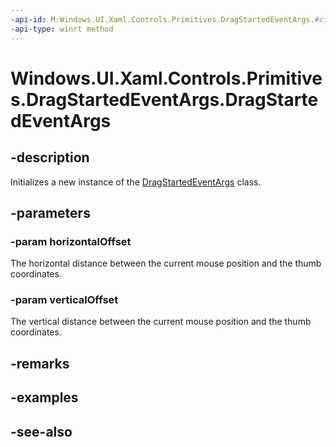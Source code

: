 ```yaml
---
-api-id: M:Windows.UI.Xaml.Controls.Primitives.DragStartedEventArgs.#ctor(System.Double,System.Double)
-api-type: winrt method
---
```


<!-- Method syntax
public DragStartedEventArgs(System.Double horizontalOffset, System.Double verticalOffset)
-->

# Windows.UI.Xaml.Controls.Primitives.DragStartedEventArgs.DragStartedEventArgs

## -description
Initializes a new instance of the [DragStartedEventArgs](dragstartedeventargs.md) class.


## -parameters
### -param horizontalOffset
The horizontal distance between the current mouse position and the thumb coordinates.

### -param verticalOffset
The vertical distance between the current mouse position and the thumb coordinates.

## -remarks

## -examples

## -see-also
